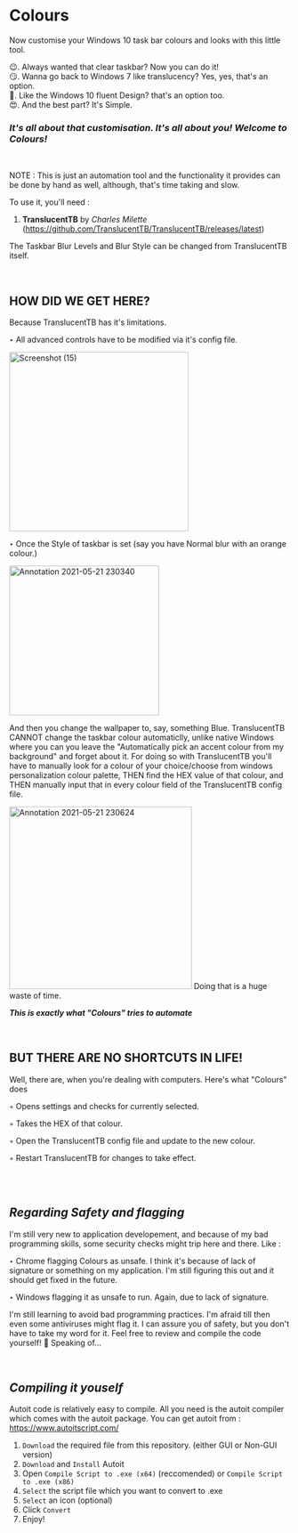 # Colours

Now customise your Windows 10 task bar colours and looks with this little tool.

😉. Always wanted that clear taskbar? Now you can do it!<br/>
😏. Wanna go back to Windows 7 like translucency? Yes, yes, that's an option.<br/>
🤔. Like the Windows 10 fluent Design? that's an option too.<br/>
 :heart_eyes:. And the best part? It's Simple.<br/>

### _It's all about that customisation. It's all about you! Welcome to Colours!_

<br/>


NOTE : This is just an automation tool and the functionality it provides can be done by hand as well, although, that's time taking and slow.

To use it, you'll need :

1. **TranslucentTB** by _Charles Milette_ (https://github.com/TranslucentTB/TranslucentTB/releases/latest)

The Taskbar Blur Levels and Blur Style can be changed from TranslucentTB itself.


<br/>

## **HOW DID WE GET HERE?**


Because TranslucentTB has it's limitations.

 ‣ All advanced controls have to be modified via it's config file.
 
 <img width="322" alt="Screenshot (15)" src="https://user-images.githubusercontent.com/64971616/119177460-fba34800-ba89-11eb-99f0-e8562c1bcafe.png">

 ‣ Once the Style of taskbar is set (say you have Normal blur with an orange colour.)
 
 <img width="269" alt="Annotation 2021-05-21 230340" src="https://user-images.githubusercontent.com/64971616/119176499-cd713880-ba88-11eb-87bc-126cb9d7ddd7.png">
 
  And then you change the wallpaper to, say, something Blue. TranslucentTB CANNOT change the taskbar colour automaticlly, unlike native Windows where you can you leave the "Automatically pick an accent colour from my background" and forget about it.
  For doing so with TranslucentTB you'll have to manually look for a colour of your choice/choose from windows personalization colour palette, THEN find the HEX value of that colour, and THEN manually input that in every colour field of the TranslucentTB config file.
  
 <img width="328" alt="Annotation 2021-05-21 230624" src="https://user-images.githubusercontent.com/64971616/119176830-2f31a280-ba89-11eb-924f-fdb5144aa836.png">
  Doing that is a huge waste of time.
  
  _**This is exactly what "Colours" tries to automate**_
  
  
  <br/>
  
  
  ## **BUT THERE ARE NO SHORTCUTS IN LIFE!**
  
  Well, there are, when you're dealing with computers. Here's what "Colours" does
  
  ◦ Opens settings and checks for currently selected.
  
  ◦ Takes the HEX of that colour.
  
  ◦ Open the TranslucentTB config file and update to the new colour.
  
  ◦ Restart TranslucentTB for changes to take effect.
  
  
  <br/>
  <br/>
  
  ## _Regarding Safety and flagging_
    
 I'm still very new to application developement, and because of my bad programming skills, some security checks might trip here and there. Like :
 
   ‣  Chrome flagging Colours as unsafe. I think it's because of lack of signature or something on my application. I'm still figuring this out and it should get fixed in the future.
 
   ‣  Windows flagging it as unsafe to run. Again, due to lack of signature.
 
 I'm still learning to avoid bad programming practices. I'm afraid till then even some antiviruses might flag it. I can assure you of safety, but you don't have to take my word for it. Feel free to review and compile the code yourself! 🙂 
 Speaking of...
 
 <br/>
 
 ## _Compiling it youself_
 Autoit code is relatively easy to compile. All you need is the autoit compiler which comes with the autoit package. You can get autoit from : https://www.autoitscript.com/
 
1. `Download` the required file from this repository. (either GUI or Non-GUI version)
2. `Download` and `Install` Autoit
3. Open `Compile Script to .exe (x64)` (reccomended) or `Compile Script to .exe (x86)`
4. `Select` the script file which you want to convert to .exe
5. `Select` an icon (optional)
6. Click `Convert`
7. Enjoy!
